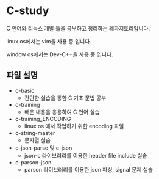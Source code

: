 # C-study
C 언어와 리눅스 개발 툴을 공부하고 정리하는 레파지토리입니다. <br>

linux os에서는 vim을 사용 중 입니다. <br>

window os에서는 Dev-C++을 사용 중 입니다. <br>

## 파일 설명

* c-basic
  * 간단한 실습을 통한 C 기초 문법 공부
* c-training
  * 배운 내용을 응용하여 C 언어 실습
* c-training_ENCODING
  * linux os 에서 작업하기 위한 encoding 파일
* c-string-master
  * 문자열 실습
* c-json-parse 및 c-json
  * json-c 라이브러리를 이용한 header file include 실습
* c-parson-json
  * parson 라이브러리를 이용한 json 파싱, signal 문제 실습 

